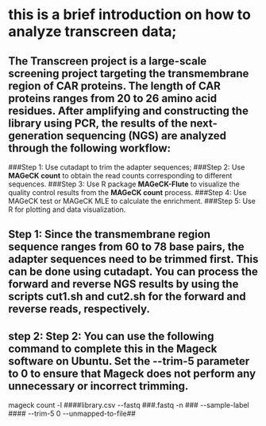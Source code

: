  # this is a brief introduction on how to analyze transcreen data;
 ## The Transcreen project is a large-scale screening project targeting the transmembrane region of CAR proteins. The length of CAR proteins ranges from 20 to 26 amino acid residues. After amplifying and constructing the library using PCR, the results of the next-generation sequencing (NGS) are analyzed through the following workflow:
   ###Step 1: Use cutadapt to trim the adapter sequences;
   ###Step 2: Use **MAGeCK count** to obtain the read counts corresponding to different sequences.
   ###Step 3: Use R package **MAGeCK-Flute** to visualize the quality control results from the **MAGeCK count** process.
   ###Step 4: Use MAGeCK test or MAGeCK MLE to calculate the enrichment.
   ###Step 5: Use R for plotting and data visualization.
 ## Step 1: Since the transmembrane region sequence ranges from 60 to 78 base pairs, the adapter sequences need to be trimmed first. This can be done using **cutadapt**. You can process the forward and reverse NGS results by using the scripts **cut1.sh** and **cut2.sh** for the forward and reverse reads, respectively.
 ## step 2: Step 2: You can use the following command to complete this in the Mageck software on Ubuntu. Set the --trim-5 parameter to 0 to ensure that Mageck does not perform any unnecessary or incorrect trimming.
  mageck count -l ####library.csv --fastq ###.fastq -n ### --sample-label #### --trim-5 0 --unmapped-to-file##

